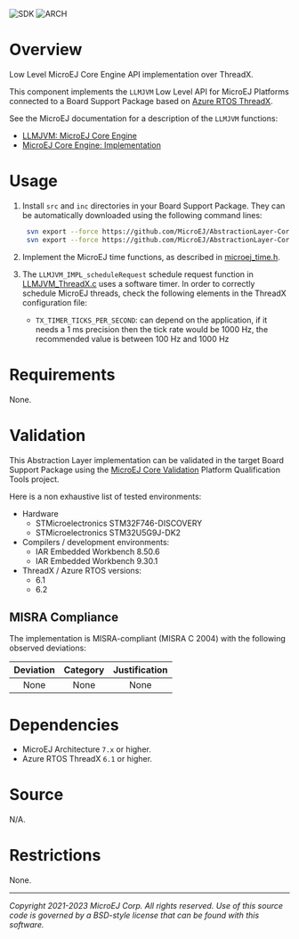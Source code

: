![SDK](https://shields.microej.com/endpoint?url=https://repository.microej.com/packages/badges/sdk_5.7.json)
![ARCH](https://shields.microej.com/endpoint?url=https://repository.microej.com/packages/badges/arch_7.18.json)


# Overview

Low Level MicroEJ Core Engine API implementation over ThreadX.

This component implements the `LLMJVM` Low Level API for MicroEJ Platforms connected to a Board Support Package based on [Azure RTOS ThreadX](https://azure.microsoft.com/en-us/services/rtos/).

See the MicroEJ documentation for a description of the `LLMJVM` functions:
- [LLMJVM: MicroEJ Core Engine](https://docs.microej.com/en/latest/PlatformDeveloperGuide/appendix/llapi.html#llmjvm-microej-core-engine)
- [MicroEJ Core Engine: Implementation](https://docs.microej.com/en/latest/PlatformDeveloperGuide/coreEngine.html#implementation)


# Usage

1. Install ``src`` and ``inc`` directories in your Board Support Package. They can be automatically downloaded using the following command lines:
   ```sh
    svn export --force https://github.com/MicroEJ/AbstractionLayer-Core-ThreadX/trunk/inc [path_to_bsp_directory]    
    svn export --force https://github.com/MicroEJ/AbstractionLayer-Core-ThreadX/trunk/src [path_to_bsp_directory]
   ```

2. Implement the MicroEJ time functions, as described in [microej_time.h](./inc/microej_time.h).

3. The `LLMJVM_IMPL_scheduleRequest` schedule request function in [LLMJVM_ThreadX.c](./src/LLMJVM_ThreadX.c) uses a software timer. In order to correctly schedule MicroEJ threads, check the following elements in the ThreadX configuration file:

   - `TX_TIMER_TICKS_PER_SECOND`: can depend on the application, if it needs a 1 ms precision then the tick rate would be 1000 Hz, the recommended value is between 100 Hz and 1000 Hz

# Requirements

None.

# Validation

This Abstraction Layer implementation can be validated in the target Board Support Package using the [MicroEJ Core Validation](https://github.com/MicroEJ/PlatformQualificationTools/tree/master/tests/core/java/microej-core-validation) Platform Qualification Tools project.

Here is a non exhaustive list of tested environments:
- Hardware
  - STMicroelectronics STM32F746-DISCOVERY
  - STMicroelectronics STM32U5G9J-DK2
- Compilers / development environments:
  - IAR Embedded Workbench 8.50.6
  - IAR Embedded Workbench 9.30.1
- ThreadX / Azure RTOS versions:
  - 6.1
  - 6.2

## MISRA Compliance

The implementation is MISRA-compliant (MISRA C 2004) with the following observed deviations:

| Deviation | Category |                                                 Justification                                                 |
|:---------:|:--------:|:-------------------------------------------------------------------------------------------------------------:|
| None      | None     | None                                                                                                          |


# Dependencies

- MicroEJ Architecture ``7.x`` or higher.
- Azure RTOS ThreadX ``6.1`` or higher.


# Source

N/A.

# Restrictions

None.

---

_Copyright 2021-2023 MicroEJ Corp. All rights reserved._
_Use of this source code is governed by a BSD-style license that can be found with this software._
